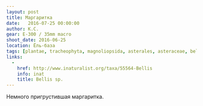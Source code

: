 ```yaml
---
layout: post
title: Маргаритка
date:   2016-07-25 00:00:00
author: К.С.
gear: E-300 / 35mm macro
shoot_date: 2016-06-25
location: Ёль-база
tags: [plantae, tracheophyta, magnoliopsida, asterales, asteraceae, bellis]
links:
  -
    href: http://www.inaturalist.org/taxa/55564-Bellis
    info: inat
    title: Bellis sp.
---
```


Немного пригрустившая маргаритка.
